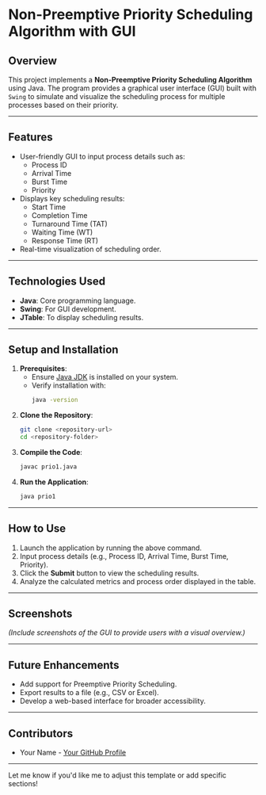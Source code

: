 # **Non-Preemptive Priority Scheduling Algorithm with GUI**

## **Overview**
This project implements a **Non-Preemptive Priority Scheduling Algorithm** using Java. The program provides a graphical user interface (GUI) built with `Swing` to simulate and visualize the scheduling process for multiple processes based on their priority.

---

## **Features**
- User-friendly GUI to input process details such as:
  - Process ID
  - Arrival Time
  - Burst Time
  - Priority
- Displays key scheduling results:
  - Start Time
  - Completion Time
  - Turnaround Time (TAT)
  - Waiting Time (WT)
  - Response Time (RT)
- Real-time visualization of scheduling order.

---

## **Technologies Used**
- **Java**: Core programming language.
- **Swing**: For GUI development.
- **JTable**: To display scheduling results.

---

## **Setup and Installation**
1. **Prerequisites**:
   - Ensure [Java JDK](https://www.oracle.com/java/technologies/javase-downloads.html) is installed on your system.
   - Verify installation with:
     ```bash
     java -version
     ```
2. **Clone the Repository**:
   ```bash
   git clone <repository-url>
   cd <repository-folder>
   ```
3. **Compile the Code**:
   ```bash
   javac prio1.java
   ```
4. **Run the Application**:
   ```bash
   java prio1
   ```

---

## **How to Use**
1. Launch the application by running the above command.
2. Input process details (e.g., Process ID, Arrival Time, Burst Time, Priority).
3. Click the **Submit** button to view the scheduling results.
4. Analyze the calculated metrics and process order displayed in the table.

---

## **Screenshots**
*(Include screenshots of the GUI to provide users with a visual overview.)*

---

## **Future Enhancements**
- Add support for Preemptive Priority Scheduling.
- Export results to a file (e.g., CSV or Excel).
- Develop a web-based interface for broader accessibility.

---

## **Contributors**
- Your Name - [Your GitHub Profile](https://github.com/chinmayd-7)

---

Let me know if you'd like me to adjust this template or add specific sections!